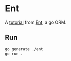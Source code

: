 # Ent

A [tutorial](https://entgo.io/docs/getting-started) from [Ent](https://entgo.io/), a go ORM.

## Run

```sh
go generate ./ent
go run .
```

